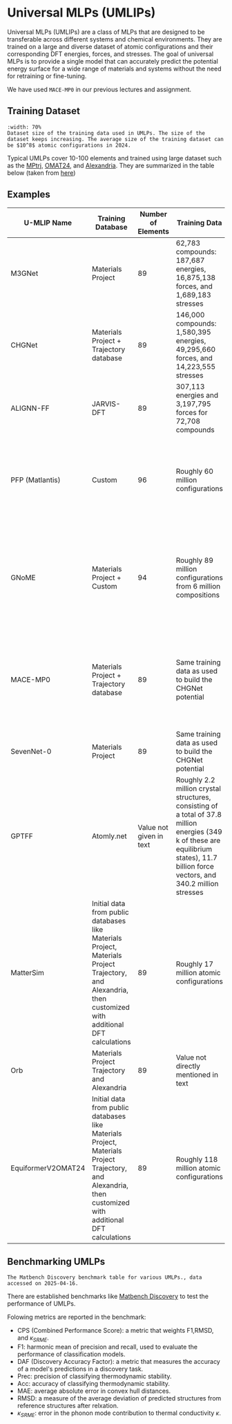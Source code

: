 # Universal MLPs (UMLIPs)
Universal MLPs (UMLIPs) are a class of MLPs that are designed to be transferable across different systems and chemical environments. They are trained on a large and diverse dataset of atomic configurations and their corresponding DFT energies, forces, and stresses. The goal of universal MLPs is to provide a single model that can accurately predict the potential energy surface for a wide range of materials and systems without the need for retraining or fine-tuning.



We have used `MACE-MP0` in our previous lectures and assignment.

## Training Dataset
```{figure} ../figures/umlp_data.png
:width: 70%
Dataset size of the training data used in UMLPs. The size of the dataset keeps increasing. The average size of the training dataset can be $10^8$ atomic configurations in 2024.
```

Typical UMLPs cover 10-100 elements and trained using large dataset such as the [MPtrj](https://doi.org/10.1038/s42256-023-00716-3), [OMAT24](
https://doi.org/10.48550/arXiv.2410.12771), and [Alexandria](https://doi.org/10.1016/j.mtphys.2024.101560).  They are summarized in the table below (taken from [here](https://doi.org/10.1016/j.cossms.2025.101214))

## Examples

| U-MLIP Name       | Training Database                                                                 | Number of Elements | Training Data                                                                                     | Notes                                                                                                   |
|--------------------|----------------------------------------------------------------------------------|--------------------------------|----------------------------------------------------------------------------------------------------------|---------------------------------------------------------------------------------------------------------|
| M3GNet            | Materials Project                                                               | 89                             | 62,783 compounds: 187,687 energies, 16,875,138 forces, and 1,689,183 stresses                           | Training data taken from Materials Project dating back to its inception in 2011                        |
| CHGNet            | Materials Project + Trajectory database                                         | 89                             | 146,000 compounds: 1,580,395 energies, 49,295,660 forces, and 14,223,555 stresses                       | Training data taken from Materials Project GGA and GGA + U relaxation trajectory up to Sept 2022       |
| ALIGNN-FF         | JARVIS-DFT                                                                      | 89                             | 307,113 energies and 3,197,795 forces for 72,708 compounds                                              |                                                                                                         |
| PFP (Matlantis)   | Custom                                                                          | 96                             | Roughly 60 million configurations                                                                       | Training data is a custom in-house set performed by a collaboration of Preferred Networks, Inc. and ENEOS Corporation |
| GNoME             | Materials Project + Custom                                                      | 94                             | Roughly 89 million configurations from 6 million compositions                                           | Initial training done on Materials Project data from 2018 comprising 69,000 materials. Later fits include about 89 million configurations |
| MACE-MP0          | Materials Project + Trajectory database                                         | 89                             | Same training data as used to build the CHGNet potential                                                | An additional dispersion correction model can be used to accurately capture dispersion physics not present in the training data |
| SevenNet-0        | Materials Project                                                               | 89                             | Same training data as used to build the CHGNet potential                                                | Same training data as used to build the M3GNet potential                                               |
| GPTFF             | Atomly.net                                                                     | Value not given in text         | Roughly 2.2 million crystal structures, consisting of a total of 37.8 million energies (349 k of these are equilibrium states), 11.7 billion force vectors, and 340.2 million stresses |                                                                                                         |
| MatterSim         | Initial data from public databases like Materials Project, Materials Project Trajectory, and Alexandria, then customized with additional DFT calculations | 89                             | Roughly 17 million atomic configurations                                                                | Sampling techniques include simulations with temperatures ranging from 0-5000 K and pressures from 0 to 1000 GPa |
| Orb               | Materials Project Trajectory and Alexandria                                     | 89                             | Value not directly mentioned in text                                                                    |                                                                                                         |
| EquiformerV2OMAT24| Initial data from public databases like Materials Project, Materials Project Trajectory, and Alexandria, then customized with additional DFT calculations | 89                             | Roughly 118 million atomic configurations                                                               | As of this writing, state-of-the-art performance on the main ranking of the MatBench leaderboard and largest publicly-available DFT database |


## Benchmarking UMLPs
```{figure} ../figures/matbench.png
The Matbench Discovery benchmark table for various UMLPs., data accessed on 2025-04-16.
```

There are established benchmarks like [Matbench Discovery](https://matbench-discovery.materialsproject.org/) to test the performance of UMLPs. 

Folowing metrics are reported in the benchmark:
- CPS (Combined Performance Score):  a metric that weights F1,RMSD, and $\kappa_{SRME}$.
- F1: harmonic mean of precision and recall, used to evaluate the performance of classification models.
- DAF (Discovery Accuracy Factor): a metric that measures the accuracy of a model's predictions in a discovery task.
- Prec: precision of classifying thermodynamic stability.
- Acc: accuracy of classifying thermodynamic stability.
- MAE: average absolute error in convex hull distances.
- RMSD: a measure of the average deviation of predicted structures from reference structures after relxation.
- $\kappa_{SRME}$: error in the phonon mode contribution to thermal conductivity $\kappa$.